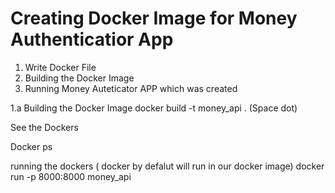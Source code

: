 # Creating Docker Image for Money Authenticatior App


1) Write Docker File
2) Building the Docker Image
3) Running Money Auteticator APP which was created 

1.a Building the Docker Image
  docker build -t money_api . (Space dot)

See the Dockers

Docker ps

running the dockers ( docker by defalut will run in our docker image)
docker run -p 8000:8000 money_api